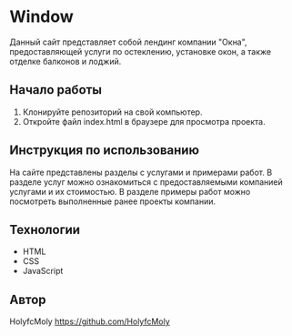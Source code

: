 # Window

Данный сайт представляет собой лендинг компании "Окна", предоставляющей услуги по остеклению, установке окон, а также отделке балконов и лоджий.

## Начало работы
1. Клонируйте репозиторий на свой компьютер.
2. Откройте файл index.html в браузере для просмотра проекта.

## Инструкция по использованию

На сайте представлены разделы с услугами и примерами работ. В разделе услуг можно ознакомиться с предоставляемыми компанией услугами и их стоимостью. В разделе примеры работ можно посмотреть выполненные ранее проекты компании.

## Технологии

- HTML
- CSS
- JavaScript

## Автор

HolyfcMoly
https://github.com/HolyfcMoly